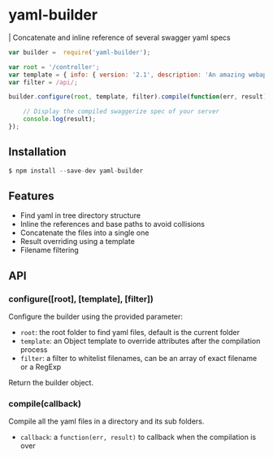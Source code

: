 # yaml-builder

| Concatenate and inline reference of several swagger yaml specs

```js
var builder =  require('yaml-builder');

var root = '/controller';
var template = { info: { version: '2.1', description: 'An amazing webapp'}, basePath: '/'};
var filter = /api/;

builder.configure(root, template, filter).compile(function(err, result){

    // Display the compiled swaggerize spec of your server
    console.log(result);
});
```

## Installation
```js
$ npm install --save-dev yaml-builder
```
## Features

* Find yaml in tree directory structure
* Inline the references and base paths to avoid collisions
* Concatenate the files into a single one
* Result overriding using a template
* Filename filtering

## API
### configure([root], [template], [filter])

Configure the builder using the provided parameter:

* `root`: the root folder to find yaml files, default is the current folder
* `template`: an Object template to override attributes after the compilation process
* `filter`: a filter to whitelist filenames, can be an array of exact filename or a RegExp 

Return the builder object.

### compile(callback)

Compile all the yaml files in a directory and its sub folders.

* `callback`: a `function(err, result)` to callback when the compilation is over
